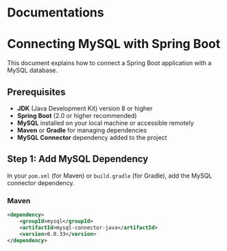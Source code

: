 # Documentations
# Connecting MySQL with Spring Boot

This document explains how to connect a Spring Boot application with a MySQL database.

## Prerequisites

- **JDK** (Java Development Kit) version 8 or higher
- **Spring Boot** (2.0 or higher recommended)
- **MySQL** installed on your local machine or accessible remotely
- **Maven** or **Gradle** for managing dependencies
- **MySQL Connector** dependency added to the project

## Step 1: Add MySQL Dependency

In your `pom.xml` (for Maven) or `build.gradle` (for Gradle), add the MySQL connector dependency.

### Maven

```xml
<dependency>
    <groupId>mysql</groupId>
    <artifactId>mysql-connector-java</artifactId>
    <version>8.0.33</version>
</dependency>
```



